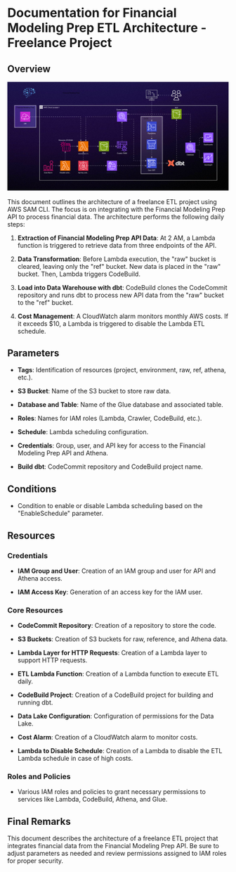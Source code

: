 # Documentation for Financial Modeling Prep ETL Architecture - Freelance Project

## Overview

![](architecture.svg)

This document outlines the architecture of a freelance ETL project using AWS SAM CLI. The focus is on integrating with the Financial Modeling Prep API to process financial data. The architecture performs the following daily steps:

1. **Extraction of Financial Modeling Prep API Data**: At 2 AM, a Lambda function is triggered to retrieve data from three endpoints of the API.

2. **Data Transformation**: Before Lambda execution, the "raw" bucket is cleared, leaving only the "ref" bucket. New data is placed in the "raw" bucket. Then, Lambda triggers CodeBuild.

3. **Load into Data Warehouse with dbt**: CodeBuild clones the CodeCommit repository and runs dbt to process new API data from the "raw" bucket to the "ref" bucket.

4. **Cost Management**: A CloudWatch alarm monitors monthly AWS costs. If it exceeds $10, a Lambda is triggered to disable the Lambda ETL schedule.

## Parameters

- **Tags**: Identification of resources (project, environment, raw, ref, athena, etc.).

- **S3 Bucket**: Name of the S3 bucket to store raw data.

- **Database and Table**: Name of the Glue database and associated table.

- **Roles**: Names for IAM roles (Lambda, Crawler, CodeBuild, etc.).

- **Schedule**: Lambda scheduling configuration.

- **Credentials**: Group, user, and API key for access to the Financial Modeling Prep API and Athena.

- **Build dbt**: CodeCommit repository and CodeBuild project name.

## Conditions

- Condition to enable or disable Lambda scheduling based on the "EnableSchedule" parameter.

## Resources

### Credentials

- **IAM Group and User**: Creation of an IAM group and user for API and Athena access.

- **IAM Access Key**: Generation of an access key for the IAM user.

### Core Resources

- **CodeCommit Repository**: Creation of a repository to store the code.

- **S3 Buckets**: Creation of S3 buckets for raw, reference, and Athena data.

- **Lambda Layer for HTTP Requests**: Creation of a Lambda layer to support HTTP requests.

- **ETL Lambda Function**: Creation of a Lambda function to execute ETL daily.

- **CodeBuild Project**: Creation of a CodeBuild project for building and running dbt.

- **Data Lake Configuration**: Configuration of permissions for the Data Lake.

- **Cost Alarm**: Creation of a CloudWatch alarm to monitor costs.

- **Lambda to Disable Schedule**: Creation of a Lambda to disable the ETL Lambda schedule in case of high costs.

### Roles and Policies

- Various IAM roles and policies to grant necessary permissions to services like Lambda, CodeBuild, Athena, and Glue.

## Final Remarks

This document describes the architecture of a freelance ETL project that integrates financial data from the Financial Modeling Prep API. Be sure to adjust parameters as needed and review permissions assigned to IAM roles for proper security.
